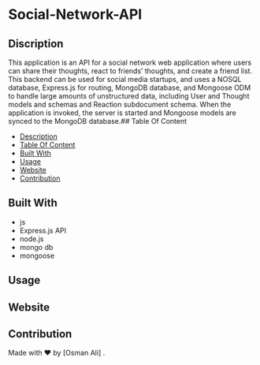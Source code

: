 # Social-Network-API

## Discription
This application is an API for a social network web application where users can share their thoughts, react to friends’ thoughts, 
and create a friend list.​This backend can be used for social media startups, and uses a NOSQL database, Express.js for routing, 
MongoDB database, and Mongoose ODM to handle large amounts of unstructured data, including User and Thought models and schemas and Reaction subdocument schema.
When the application is invoked, the server is started and Mongoose models are synced to the MongoDB database.## Table Of Content
- [Description](#description)
- [Table Of Content](#table-of-content)
- [Built With](#built-with)
- [Usage](#usage)
- [Website](#website)
- [Contribution](#contribution)

## Built With
* js
* Express.js API
* node.js
* mongo db
* mongoose

## Usage











## Website

## Contribution
Made with ❤️ by [Osman Ali] .
